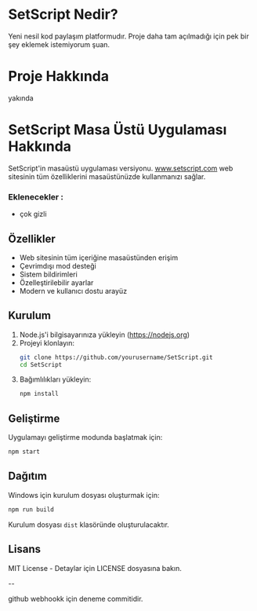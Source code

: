# SetScript Nedir?

Yeni nesil kod paylaşım platformudır. Proje daha tam açılmadığı için pek bir şey eklemek istemiyorum şuan.

# Proje Hakkında

yakında

# SetScript Masa Üstü Uygulaması Hakkında

SetScript'in masaüstü uygulaması versiyonu. www.setscript.com web sitesinin tüm özelliklerini masaüstünüzde kullanmanızı sağlar.

### Eklenecekler :

- çok gizli

## Özellikler

- Web sitesinin tüm içeriğine masaüstünden erişim
- Çevrimdışı mod desteği
- Sistem bildirimleri
- Özelleştirilebilir ayarlar
- Modern ve kullanıcı dostu arayüz

## Kurulum

1. Node.js'i bilgisayarınıza yükleyin (https://nodejs.org)
2. Projeyi klonlayın:
   ```bash
   git clone https://github.com/yourusername/SetScript.git
   cd SetScript
   ```
3. Bağımlılıkları yükleyin:
   ```bash
   npm install
   ```

## Geliştirme

Uygulamayı geliştirme modunda başlatmak için:

```bash
npm start
```

## Dağıtım

Windows için kurulum dosyası oluşturmak için:

```bash
npm run build
```

Kurulum dosyası `dist` klasöründe oluşturulacaktır.

## Lisans

MIT License - Detaylar için LICENSE dosyasına bakın.

--

github webhookk için deneme commitidir.